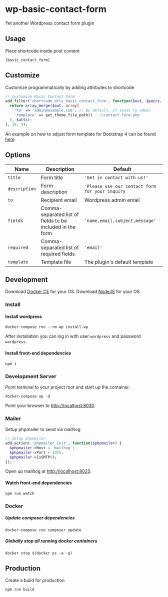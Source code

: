 # wp-basic-contact-form

Yet another Wordpress contact form plugin

## Usage

Place shortcode inside post content

```
[basic_contact_form]
```

## Customize

Customize programmatically by adding attributes to shortcode

```php
// Customize Basic Contact Form
add_filter('shortcode_atts_basic_contact_form', function($out, $pairs, $atts, $shortcode) {
  return array_merge($out, array(
    'to' => 'admin@example.com', // By default, it sends to admin
    'template' => get_theme_file_path() . '/contact-form.php'
  ), $atts);
}, 10, 4);
```

An example on how to adjust form template for Bootstrap 4 can be found [here](/test/fixtures/themes/basic-contact-form/contact-form.php)


## Options

| Name            | Description           | Default     |
| --------------- | --------------------- | ----------- |
| `title`         | Form title            | `'Get in contact with us!'`
| `description`   | Form description      | `'Please use our contact form for your inquiry`
| `to`            | Recipient email       | Wordpress admin email
| `fields`        | Comma-separated list of fields to be included in the form | `'name,email,subject,message'`
| `required`      | Comma-separated list of required fields   | `'email'` |
| `template`      | Template file         | The plugin's default template |



## Development

Download [Docker CE](https://www.docker.com/get-docker) for your OS.
Download [NodeJS](https://nodejs.org) for your OS.

### Install

#### Install wordpress

```cli
docker-compose run --rm wp install-wp
```

After installation you can log in with user `wordpress` and password `wordpress`.

#### Install front-end dependencies

```cli
npm i
```

### Development Server

Point terminal to your project root and start up the container.

```cli
docker-compose up -d
```

Point your browser to [http://localhost:8030](http://localhost:8030).

### Mailer

Setup phpmailer to send via mailhog

```php
// Setup phpmailer
add_action( 'phpmailer_init', function($phpmailer) {
  $phpmailer->Host = 'mailhog';
  $phpmailer->Port = 1025;
  $phpmailer->IsSMTP();
});
```

Open up mailhog at [http://localhost:8025](http://localhost:8025).


#### Watch front-end dependencies

```cli
npm run watch
```

### Docker

##### Update composer dependencies

```cli
docker-compose run composer update
```

##### Globally stop all running docker containers

```cli
docker stop $(docker ps -a -q)
```

## Production

Create a build for production

```cli
npm run build
```
